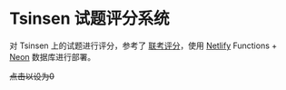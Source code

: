 # Tsinsen 试题评分系统

对 Tsinsen 上的试题进行评分，参考了 [联考评分](https://liankao.rotriw.com/)，使用 [Netlify](https://netlify.com) Functions + [Neon](https://neon.com) 数据库进行部署。

~~点击以设为0~~